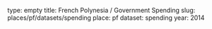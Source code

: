 type: empty
title: French Polynesia / Government Spending
slug: places/pf/datasets/spending
place: pf
dataset: spending
year: 2014
